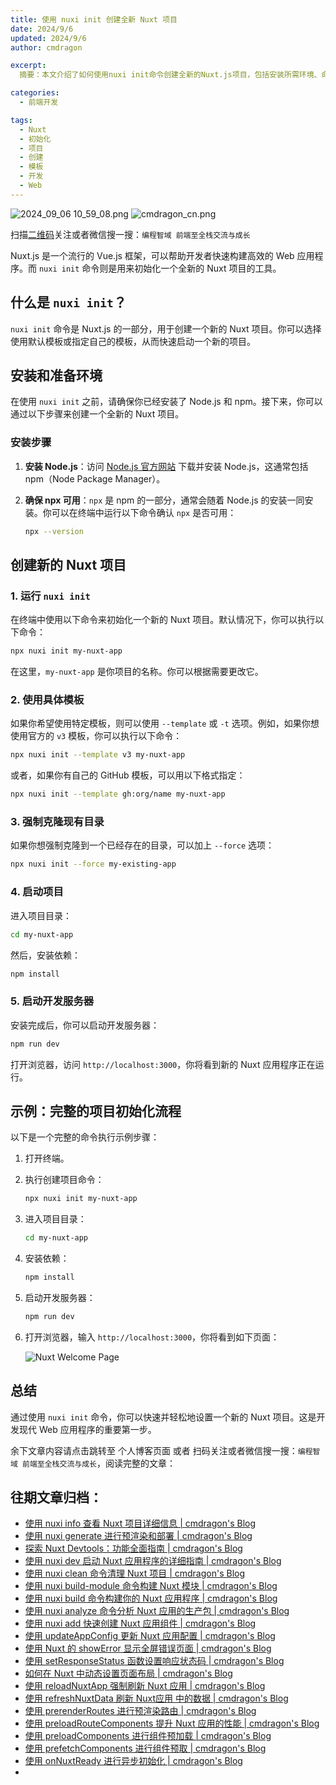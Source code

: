 ```yaml
---
title: 使用 nuxi init 创建全新 Nuxt 项目
date: 2024/9/6
updated: 2024/9/6
author: cmdragon

excerpt:
  摘要：本文介绍了如何使用nuxi init命令创建全新的Nuxt.js项目，包括安装所需环境、命令使用方法、指定模板、强制克隆、启动开发服务器等步骤，并提供了完整的项目初始化流程示例，帮助开发者快速上手Nuxt.js框架进行高效Web应用开发。

categories:
  - 前端开发

tags:
  - Nuxt
  - 初始化
  - 项目
  - 创建
  - 模板
  - 开发
  - Web
---
```


<img src="https://static.amd794.com/blog/images/2024_09_06 10_59_08.png@blog" title="2024_09_06 10_59_08.png" alt="2024_09_06 10_59_08.png"/>

<img src="https://static.amd794.com/blog/images/cmdragon_cn.png" title="cmdragon_cn.png" alt="cmdragon_cn.png"/>


扫描[二维码](https://static.amd794.com/blog/images/cmdragon_cn.png)关注或者微信搜一搜：`编程智域 前端至全栈交流与成长`

Nuxt.js 是一个流行的 Vue.js 框架，可以帮助开发者快速构建高效的 Web 应用程序。而 `nuxi init` 命令则是用来初始化一个全新的
Nuxt 项目的工具。

## 什么是 `nuxi init`？

`nuxi init` 命令是 Nuxt.js 的一部分，用于创建一个新的 Nuxt 项目。你可以选择使用默认模板或指定自己的模板，从而快速启动一个新的项目。

## 安装和准备环境

在使用 `nuxi init` 之前，请确保你已经安装了 Node.js 和 npm。接下来，你可以通过以下步骤来创建一个全新的 Nuxt 项目。

### 安装步骤

1. **安装 Node.js**：访问 [Node.js 官方网站](https://nodejs.org/) 下载并安装 Node.js，这通常包括 npm（Node Package
   Manager）。

2. **确保 npx 可用**：`npx` 是 npm 的一部分，通常会随着 Node.js 的安装一同安装。你可以在终端中运行以下命令确认 `npx` 是否可用：

   ```bash
   npx --version
   ```

## 创建新的 Nuxt 项目

### 1. 运行 `nuxi init`

在终端中使用以下命令来初始化一个新的 Nuxt 项目。默认情况下，你可以执行以下命令：

```bash
npx nuxi init my-nuxt-app
```

在这里，`my-nuxt-app` 是你项目的名称。你可以根据需要更改它。

### 2. 使用具体模板

如果你希望使用特定模板，则可以使用 `--template` 或 `-t` 选项。例如，如果你想使用官方的 `v3` 模板，你可以执行以下命令：

```bash
npx nuxi init --template v3 my-nuxt-app
```

或者，如果你有自己的 GitHub 模板，可以用以下格式指定：

```bash
npx nuxi init --template gh:org/name my-nuxt-app
```

### 3. 强制克隆现有目录

如果你想强制克隆到一个已经存在的目录，可以加上 `--force` 选项：

```bash
npx nuxi init --force my-existing-app
```

### 4. 启动项目

进入项目目录：

```bash
cd my-nuxt-app
```

然后，安装依赖：

```bash
npm install
```

### 5. 启动开发服务器

安装完成后，你可以启动开发服务器：

```bash
npm run dev
```

打开浏览器，访问 `http://localhost:3000`，你将看到新的 Nuxt 应用程序正在运行。

## 示例：完整的项目初始化流程

以下是一个完整的命令执行示例步骤：

1. 打开终端。

2. 执行创建项目命令：

   ```bash
   npx nuxi init my-nuxt-app
   ```

3. 进入项目目录：

   ```bash
   cd my-nuxt-app
   ```

4. 安装依赖：

   ```bash
   npm install
   ```

5. 启动开发服务器：

   ```bash
   npm run dev
   ```

6. 打开浏览器，输入 `http://localhost:3000`，你将看到如下页面：

   ![Nuxt Welcome Page](<https://nuxtjs.org/logo.png>)

## 总结

通过使用 `nuxi init` 命令，你可以快速并轻松地设置一个新的 Nuxt 项目。这是开发现代 Web 应用程序的重要第一步。

余下文章内容请点击跳转至 个人博客页面 或者 扫码关注或者微信搜一搜：`编程智域 前端至全栈交流与成长`，阅读完整的文章：

## 往期文章归档：

- [使用 nuxi info 查看 Nuxt 项目详细信息 | cmdragon's Blog](https://blog.cmdragon.cn/posts/15f6f5b42fd0/)
- [使用 nuxi generate 进行预渲染和部署 | cmdragon's Blog](https://blog.cmdragon.cn/posts/ab02ca20e749/)
- [探索 Nuxt Devtools：功能全面指南 | cmdragon's Blog](https://blog.cmdragon.cn/posts/79fd8b17a254/)
- [使用 nuxi dev 启动 Nuxt 应用程序的详细指南 | cmdragon's Blog](https://blog.cmdragon.cn/posts/ef880861a974/)
- [使用 nuxi clean 命令清理 Nuxt 项目 | cmdragon's Blog](https://blog.cmdragon.cn/posts/e55433e2a415/)
- [使用 nuxi build-module 命令构建 Nuxt 模块 | cmdragon's Blog](https://blog.cmdragon.cn/posts/a9b4b6527399/)
- [使用 nuxi build 命令构建你的 Nuxt 应用程序 | cmdragon's Blog](https://blog.cmdragon.cn/posts/8d1953ced73e/)
- [使用 nuxi analyze 命令分析 Nuxt 应用的生产包 | cmdragon's Blog](https://blog.cmdragon.cn/posts/33e644a829be/)
- [使用 nuxi add 快速创建 Nuxt 应用组件 | cmdragon's Blog](https://blog.cmdragon.cn/posts/52ca85d04329/)
- [使用 updateAppConfig 更新 Nuxt 应用配置 | cmdragon's Blog](https://blog.cmdragon.cn/posts/17068dabc456/)
- [使用 Nuxt 的 showError 显示全屏错误页面 | cmdragon's Blog](https://blog.cmdragon.cn/posts/4f44ac49742b/)
- [使用 setResponseStatus 函数设置响应状态码 | cmdragon's Blog](https://blog.cmdragon.cn/posts/0e3e22c2447a/)
- [如何在 Nuxt 中动态设置页面布局 | cmdragon's Blog](https://blog.cmdragon.cn/posts/6168aad26848/)
- [使用 reloadNuxtApp 强制刷新 Nuxt 应用 | cmdragon's Blog](https://blog.cmdragon.cn/posts/c2c24219f5c0/)
- [使用 refreshNuxtData 刷新 Nuxt应用 中的数据 | cmdragon's Blog](https://blog.cmdragon.cn/posts/7696049934fb/)
- [使用 prerenderRoutes 进行预渲染路由 | cmdragon's Blog](https://blog.cmdragon.cn/posts/b28890e5d54d/)
- [使用 preloadRouteComponents 提升 Nuxt 应用的性能 | cmdragon's Blog](https://blog.cmdragon.cn/posts/851697425a66/)
- [使用 preloadComponents 进行组件预加载 | cmdragon's Blog](https://blog.cmdragon.cn/posts/6f58e9a6735b/)
- [使用 prefetchComponents 进行组件预取 | cmdragon's Blog](https://blog.cmdragon.cn/posts/a73257bce752/)
- [使用 onNuxtReady 进行异步初始化 | cmdragon's Blog](https://blog.cmdragon.cn/posts/64b599de0716/)
-

